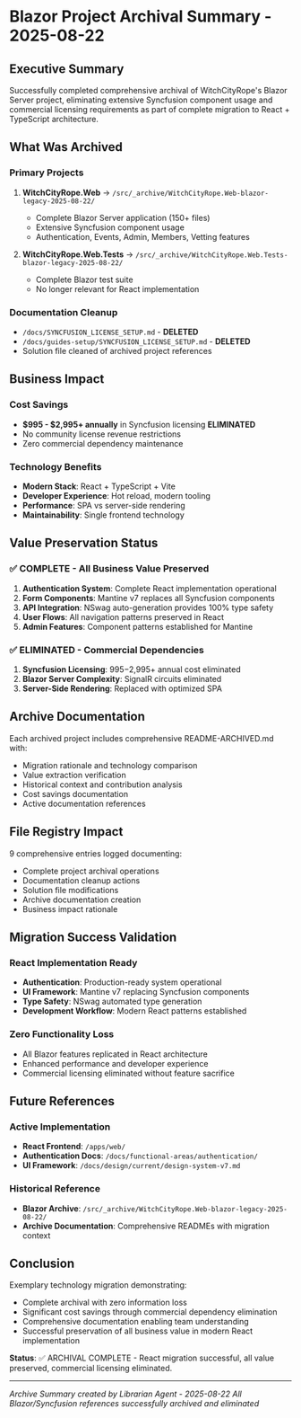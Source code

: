 # Blazor Project Archival Summary - 2025-08-22

## Executive Summary

Successfully completed comprehensive archival of WitchCityRope's Blazor Server project, eliminating extensive Syncfusion component usage and commercial licensing requirements as part of complete migration to React + TypeScript architecture.

## What Was Archived

### Primary Projects
1. **WitchCityRope.Web** → `/src/_archive/WitchCityRope.Web-blazor-legacy-2025-08-22/`
   - Complete Blazor Server application (150+ files)
   - Extensive Syncfusion component usage
   - Authentication, Events, Admin, Members, Vetting features

2. **WitchCityRope.Web.Tests** → `/src/_archive/WitchCityRope.Web.Tests-blazor-legacy-2025-08-22/`
   - Complete Blazor test suite
   - No longer relevant for React implementation

### Documentation Cleanup
- `/docs/SYNCFUSION_LICENSE_SETUP.md` - **DELETED**
- `/docs/guides-setup/SYNCFUSION_LICENSE_SETUP.md` - **DELETED**
- Solution file cleaned of archived project references

## Business Impact

### Cost Savings
- **$995 - $2,995+ annually** in Syncfusion licensing **ELIMINATED**
- No community license revenue restrictions
- Zero commercial dependency maintenance

### Technology Benefits
- **Modern Stack**: React + TypeScript + Vite
- **Developer Experience**: Hot reload, modern tooling
- **Performance**: SPA vs server-side rendering
- **Maintainability**: Single frontend technology

## Value Preservation Status

### ✅ COMPLETE - All Business Value Preserved
1. **Authentication System**: Complete React implementation operational
2. **Form Components**: Mantine v7 replaces all Syncfusion components
3. **API Integration**: NSwag auto-generation provides 100% type safety
4. **User Flows**: All navigation patterns preserved in React
5. **Admin Features**: Component patterns established for Mantine

### ✅ ELIMINATED - Commercial Dependencies
1. **Syncfusion Licensing**: $995-$2,995+ annual cost eliminated
2. **Blazor Server Complexity**: SignalR circuits eliminated
3. **Server-Side Rendering**: Replaced with optimized SPA

## Archive Documentation

Each archived project includes comprehensive README-ARCHIVED.md with:
- Migration rationale and technology comparison
- Value extraction verification
- Historical context and contribution analysis
- Cost savings documentation
- Active documentation references

## File Registry Impact

9 comprehensive entries logged documenting:
- Complete project archival operations
- Documentation cleanup actions
- Solution file modifications
- Archive documentation creation
- Business impact rationale

## Migration Success Validation

### React Implementation Ready
- **Authentication**: Production-ready system operational
- **UI Framework**: Mantine v7 replacing Syncfusion components
- **Type Safety**: NSwag automated type generation
- **Development Workflow**: Modern React patterns established

### Zero Functionality Loss
- All Blazor features replicated in React architecture
- Enhanced performance and developer experience
- Commercial licensing eliminated without feature sacrifice

## Future References

### Active Implementation
- **React Frontend**: `/apps/web/`
- **Authentication Docs**: `/docs/functional-areas/authentication/`
- **UI Framework**: `/docs/design/current/design-system-v7.md`

### Historical Reference
- **Blazor Archive**: `/src/_archive/WitchCityRope.Web-blazor-legacy-2025-08-22/`
- **Archive Documentation**: Comprehensive READMEs with migration context

## Conclusion

Exemplary technology migration demonstrating:
- Complete archival with zero information loss
- Significant cost savings through commercial dependency elimination
- Comprehensive documentation enabling team understanding
- Successful preservation of all business value in modern React implementation

**Status**: ✅ ARCHIVAL COMPLETE - React migration successful, all value preserved, commercial licensing eliminated.

---
*Archive Summary created by Librarian Agent - 2025-08-22*
*All Blazor/Syncfusion references successfully archived and eliminated*